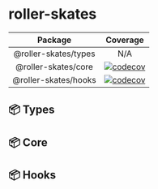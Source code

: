 # roller-skates

| Package | Coverage |
| :----: | :------: |
| @roller-skates/types | N/A |
| @roller-skates/core | [![codecov](https://codecov.io/gh/junhoyeo/roller-skates/branch/main/graph/badge.svg?token=XT83Z3SJN8&flag=core)](https://codecov.io/gh/junhoyeo/roller-skates) |
| @roller-skates/hooks | [![codecov](https://codecov.io/gh/junhoyeo/roller-skates/branch/main/graph/badge.svg?token=XT83Z3SJN8&flag=hooks)](https://codecov.io/gh/junhoyeo/roller-skates) |

## 📦 Types

## 📦 Core

## 📦 Hooks
